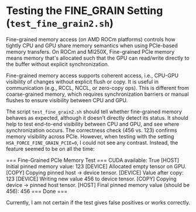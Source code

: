 # Testing the FINE_GRAIN Setting (`test_fine_grain2.sh`)

Fine-grained memory access (on AMD ROCm platforms) controls how tightly CPU and GPU share memory semantics when using PCIe-based memory transfers. On ROCm and MI250X, Fine-grained PCIe memory means memory that's allocated such that the GPU can read/write directly to the buffer without explicit synchronization.

Fine-grained memory access supports coherent access, i.e., CPU-GPU visibility of changes without explicit flush or copy. It is useful in communication (e.g., RCCL, NCCL, or zero-copy ops). This is different from coarse-grained memory, which requires synchronization barriers or manual flushes to ensure visibility between CPU and GPU.

The script `test_fine_grain2.sh` should tell whether fine-grained memory behaves as expected, although it doesn’t directly detect its status. It should help to test end-to-end visibility between CPU and GPU, and see where synchronization occurs. The correctness check (456 vs. 123) confirms memory visibility across PCIe.  However, when testing with the setting `HSA_FORCE_FINE_GRAIN_PCIE=0`, I could not see any contrast. Instead, the feature seemed to be on all the time:

=== Fine-Grained PCIe Memory Test ===
CUDA available: True
[HOST] Initial pinned memory value: 123
[DEVICE] Allocated empty tensor on GPU.
[COPY] Copying pinned host → device tensor.
[DEVICE] Value after copy: 123
[DEVICE] Writing new value 456 to device tensor.
[COPY] Copying device → pinned host tensor.
[HOST] Final pinned memory value (should be 456): 456
=== Done ===

Currently, I am not certain if the test gives false positives or works correctly.

